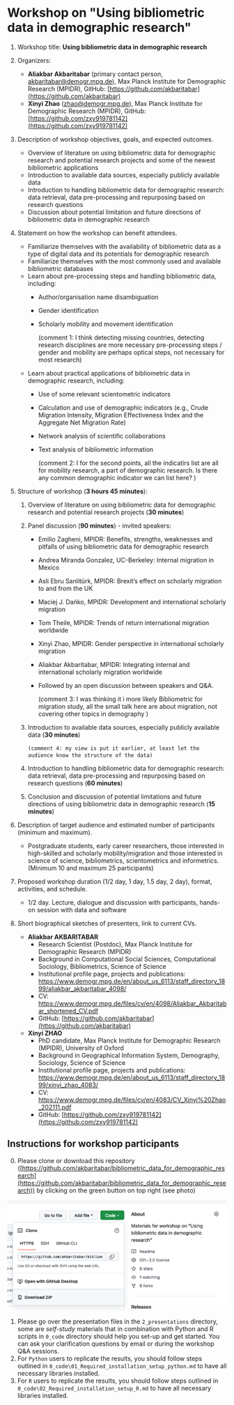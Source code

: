 # Workshop on "Using bibliometric data in demographic research"

1. Workshop title: **Using bibliometric data in demographic research**

2. Organizers:
    - **Aliakbar Akbaritabar** (primary contact person, akbaritabar@demogr.mpg.de), Max Planck Institute for Demographic Research (MPIDR), GitHub: [https://github.com/akbaritabar](https://github.com/akbaritabar)
    - **Xinyi Zhao** (zhao@demogr.mpg.de), Max Planck Institute for Demographic Research (MPIDR), GitHub: [https://github.com/zxy919781142](https://github.com/zxy919781142)

3.	Description of workshop objectives, goals, and expected outcomes. 
    - Overview of literature on using bibliometric data for demographic research and potential research projects and some of the newest bibliometric applications
    - Introduction to available data sources, especially publicly available data
    - Introduction to handling bibliometric data for demographic research: data retrieval, data pre-processing and repurposing based on research questions
    - Discussion about potential limitation and future directions of bibliometric data in demographic research

4.	Statement on how the workshop can benefit attendees. 
    - Familiarize themselves with the availability of bibliometric data as a type of digital data and its potentials for demographic research
    - Familiarize themselves with the most commonly used and available bibliometric databases
    - Learn about pre-processing steps and handling bibliometric data, including: 
        - Author/organisation name disambiguation 
        - Gender identification
        - Scholarly mobility and movement identification

           (comment 1: I think detecting missing countries, detecting research disciplines are more necessary pre-processing steps / gender and mobility are perhaps optical steps, not necessary for most research) 
    - Learn about practical applications of bibliometric data in demographic research, including:
        - Use of some relevant scientometric indicators
        - Calculation and use of demographic indicators (e.g., Crude Migration Intensity, Migration Effectiveness Index and the Aggregate Net Migration Rate)
        - Network analysis of scientific collaborations
        - Text analysis of bibliometric information
           
           (comment 2: I for the second points, all the indicatirs list are all for mobility research, a part of demographic research. Is there any common demographic indicator we can list here? ) 
5.	Structure of workshop (**3 hours 45 minutes**):
    1. Overview of literature on using bibliometric data for demographic research and potential research projects (**30 minutes**)
    2. Panel discussion (**90 minutes**) - invited speakers:
        - Emilio Zagheni, MPIDR: Benefits, strengths, weaknesses and pitfalls of using bibliometric data for demographic research
        - Andrea Miranda Gonzalez, UC-Berkeley: Internal migration in Mexico
        - Asli Ebru Sanlitürk, MPIDR: Brexit’s effect on scholarly migration to and from the UK
        - Maciej J. Dańko, MPIDR: Development and international scholarly migration
        - Tom Theile, MPIDR: Trends of return international migration worldwide
        - Xinyi Zhao, MPIDR: Gender perspective in international scholarly migration
        - Aliakbar Akbaritabar, MPIDR: Integrating internal and international scholarly migration worldwide
        - Followed by an open discussion between speakers and Q&A.

           (comment 3: I was thinking it i more likely Bibliometric for migration study, all the small talk here are about migration, not covering other topics in demography ) 

    3. Introduction to available data sources, especially publicly available data (**30 minutes**)

           (comment 4: my view is put it earlier, at least let the audience know the structure of the data) 

    5. Introduction to handling bibliometric data for demographic research: data retrieval, data pre-processing and repurposing based on research questions (**60 minutes**)
    6. Conclusion and discussion of potential limitations and future directions of using bibliometric data in demographic research (**15 minutes**)

6.	Description of target audience and estimated number of participants (minimum and maximum). 
    - Postgraduate students, early career researchers, those interested in high-skilled and scholarly mobility/migration and those interested in science of science, bibliometrics, scientometrics and informetrics. (Minimum 10 and maximum 25 participants)

7.	Proposed workshop duration (1/2 day, 1 day, 1.5 day, 2 day), format, activities, and schedule. 
    - 1/2 day. Lecture, dialogue and discussion with participants, hands-on session with data and software

8.	Short biographical sketches of presenters, link to current CVs. 
    - **Aliakbar AKBARITABAR** 
        - Research Scientist (Postdoc), Max Planck Institute for Demographic Research (MPIDR)
        - Background in Computational Social Sciences, Computational Sociology, Bibliometrics, Science of Science
        - Institutional profile page, projects and publications: https://www.demogr.mpg.de/en/about_us_6113/staff_directory_1899/aliakbar_akbaritabar_4098/
        - CV: https://www.demogr.mpg.de/files/cv/en/4098/Aliakbar_Akbaritabar_shortened_CV.pdf
        - GitHub: [https://github.com/akbaritabar](https://github.com/akbaritabar)
    - **Xinyi ZHAO**
        - PhD candidate, Max Planck Institute for Demographic Research (MPIDR), University of Oxford
        - Background in Geographical Information System, Demography, Sociology, Science of Science
        - Institutional profile page, projects and publications: https://www.demogr.mpg.de/en/about_us_6113/staff_directory_1899/xinyi_zhao_4083/ 
        - CV: https://www.demogr.mpg.de/files/cv/en/4083/CV_Xinyi%20Zhao_202111.pdf
        - GitHub: [https://github.com/zxy919781142](https://github.com/zxy919781142)

## Instructions for workshop participants

0. Please clone or download this repository ([https://github.com/akbaritabar/bibliometric_data_for_demographic_research](https://github.com/akbaritabar/bibliometric_data_for_demographic_research)) by clicking on the green button on top right (see photo)

![Clone or download](99_images/download_from_github.png)

1. Please go over the presentation files in the `2_presentations` directory, some are *self-study* materials that in combination with Python and R scripts in `0_code` directory should help you set-up and get started. You can ask your clarification questions by email or during the workshop Q&A sessions.
2. For `Python` users to replicate the results, you should follow steps outlined in `0_code\01_Required_installation_setup_python.md` to have all necessary libraries installed.
3. For `R` users to replicate the results, you should follow steps outlined in `0_code\02_Required_installation_setup_R.md` to have all necessary libraries installed.
